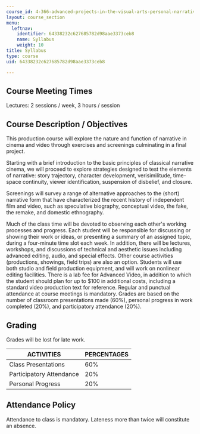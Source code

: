```yaml
---
course_id: 4-366-advanced-projects-in-the-visual-arts-personal-narrative-spring-2004
layout: course_section
menu:
  leftnav:
    identifier: 64338232c627685782d98aae3373ceb8
    name: Syllabus
    weight: 10
title: Syllabus
type: course
uid: 64338232c627685782d98aae3373ceb8

---
```


Course Meeting Times
--------------------

Lectures: 2 sessions / week, 3 hours / session

Course Description / Objectives
-------------------------------

This production course will explore the nature and function of narrative in cinema and video through exercises and screenings culminating in a final project.

Starting with a brief introduction to the basic principles of classical narrative cinema, we will proceed to explore strategies designed to test the elements of narrative: story trajectory, character development, verisimilitude, time-space continuity, viewer identification, suspension of disbelief, and closure.

Screenings will survey a range of alternative approaches to the (short) narrative form that have characterized the recent history of independent film and video, such as speculative biography, conceptual video, the fake, the remake, and domestic ethnography.

Much of the class time will be devoted to observing each other's working processes and progress. Each student will be responsible for discussing or showing their work or ideas, or presenting a summary of an assigned topic, during a four-minute time slot each week. In addition, there will be lectures, workshops, and discussions of technical and aesthetic issues including advanced editing, audio, and special effects. Other course activities (productions, showings, field trips) are also an option. Students will use both studio and field production equipment, and will work on nonlinear editing facilities. There is a lab fee for Advanced Video, in addition to which the student should plan for up to $100 in additional costs, including a standard video production text for reference. Regular and punctual attendance at course meetings is mandatory. Grades are based on the number of classroom presentations made (60%), personal progress in work completed (20%), and participatory attendance (20%).

Grading
-------

Grades will be lost for late work.

| ACTIVITIES | PERCENTAGES |
| --- | --- |
| Class Presentations | 60% |
| Participatory Attendance | 20% |
| Personal Progress | 20% 

Attendance Policy
-----------------

Attendance to class is mandatory. Lateness more than twice will constitute an absence.